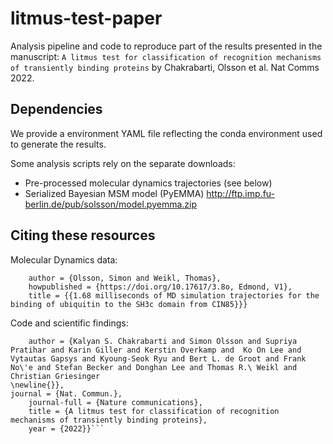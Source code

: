 # litmus-test-paper 
Analysis pipeline and code to reproduce part of the results presented in the manuscript:
 `A litmus test for classification of recognition mechanisms of transiently binding proteins`
 by Chakrabarti, Olsson et al. Nat Comms 2022.

## Dependencies
We provide a environment YAML file reflecting the conda environment used to generate the results.

Some analysis scripts rely on the separate downloads:
 - Pre-processed molecular dynamics trajectories (see below)
 - Serialized Bayesian MSM model (PyEMMA) http://ftp.imp.fu-berlin.de/pub/solsson/model.pyemma.zip


## Citing these resources
Molecular Dynamics data:
```@misc{md-data,
	author = {Olsson, Simon and Weikl, Thomas},
	howpublished = {https://doi.org/10.17617/3.8o, Edmond, V1},
	title = {{1.68 milliseconds of MD simulation trajectories for the binding of ubiquitin to the SH3c domain from CIN85}}}
```
Code and scientific findings:
```@article{chakrabartiolsson2022,
	author = {Kalyan S. Chakrabarti and Simon Olsson and Supriya Pratihar and Karin Giller and Kerstin Overkamp and  Ko On Lee and  Vytautas Gapsys and Kyoung-Seok Ryu and Bert L. de Groot and Frank No\'e and Stefan Becker and Donghan Lee and Thomas R.\ Weikl and Christian Griesinger 
\newline{}},
journal = {Nat. Commun.},
	journal-full = {Nature communications},
	title = {A litmus test for classification of recognition mechanisms of transiently binding proteins},
	year = {2022}}```
